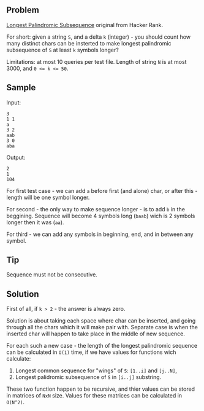 Problem
-------

[Longest Palindromic Subsequence](https://www.hackerrank.com/contests/hourrank-13/challenges/longest-palindromic-subsequence) original from Hacker Rank.

For short: given a string `S`, and a delta `k` (integer) - you should count how many distinct chars can be
insterted to make longest palindromic subsequence of `S` at least `k` symbols longer?

Limitations: at most 10 queries per test file. Length of string `N` is at most 3000, and `0 <= k <= 50`.

Sample
------

Input:

```
3
1 1
a
3 2
aab
3 0
aba
```

Output:

```
2
1
104
```

For first test case - we can add `a` before first (and alone) char, or after this - length will be one
symbol longer.

For second - the only way to make sequence longer - is to add `b` in the beggining. Sequence will become
4 symbols long (`baab`) wich is 2 symbols longer then it was (`aa`).

For third - we can add any symbols in beginning, end, and in between any symbol.

Tip
---

Sequence must not be consecutive.

Solution
--------

First of all, if `k > 2` - the answer is always zero.

Solution is about taking each space where char can be inserted, and going through all the chars which it will
make pair with. Separate case is when the inserted char will happen to take place in the middle of new
sequence.

For each such a new case - the length of the longest palindromic sequence can be calculated in `O(1)` time,
if we have values for functions wich calculate:

1. Longest common sequence for "wings" of `S`: `[1..i]` and `[j..N]`, 
2. Longest palidromic subsequence of `S` in `[i..j]` substring.

These two function happen to be recursive, and thier values can be stored in matrices of `NxN` size. Values
for these matrices can be calculated in `O(N^2)`.